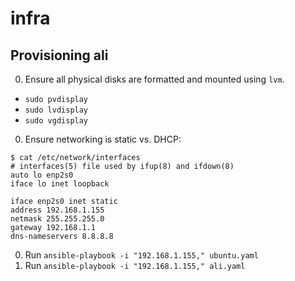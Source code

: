 
# infra

## Provisioning ali

0. Ensure all physical disks are formatted and mounted using `lvm`.
  - `sudo pvdisplay`
  - `sudo lvdisplay`
  - `sudo vgdisplay`
0. Ensure networking is static vs. DHCP:
```
$ cat /etc/network/interfaces
# interfaces(5) file used by ifup(8) and ifdown(8)
auto lo enp2s0
iface lo inet loopback

iface enp2s0 inet static
address 192.168.1.155
netmask 255.255.255.0
gateway 192.168.1.1
dns-nameservers 8.8.8.8
```
0. Run `ansible-playbook -i "192.168.1.155," ubuntu.yaml`
0. Run `ansible-playbook -i "192.168.1.155," ali.yaml`
